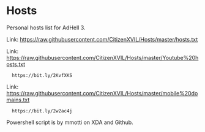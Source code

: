 # Hosts
Personal hosts list for AdHell 3.

Link: https://raw.githubusercontent.com/CitizenXVIL/Hosts/master/hosts.txt

Link: https://raw.githubusercontent.com/CitizenXVIL/Hosts/master/Youtube%20hosts.txt

      https://bit.ly/2KvfXKS

Link: https://raw.githubusercontent.com/CitizenXVIL/Hosts/master/mobile%20domains.txt

      https://bit.ly/2w2ac4j

Powershell script is by mmotti on XDA and Github.
